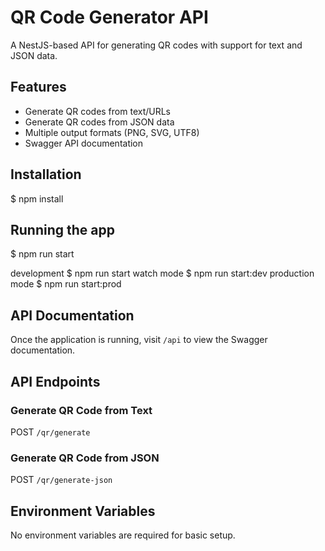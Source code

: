 # QR Code Generator API

A NestJS-based API for generating QR codes with support for text and JSON data.

## Features

- Generate QR codes from text/URLs
- Generate QR codes from JSON data
- Multiple output formats (PNG, SVG, UTF8)
- Swagger API documentation

## Installation
$ npm install

## Running the app
$ npm run start

development
$ npm run start
watch mode
$ npm run start:dev
production mode
$ npm run start:prod

## API Documentation

Once the application is running, visit `/api` to view the Swagger documentation.

## API Endpoints

### Generate QR Code from Text
POST `/qr/generate`

### Generate QR Code from JSON
POST `/qr/generate-json`

## Environment Variables

No environment variables are required for basic setup.